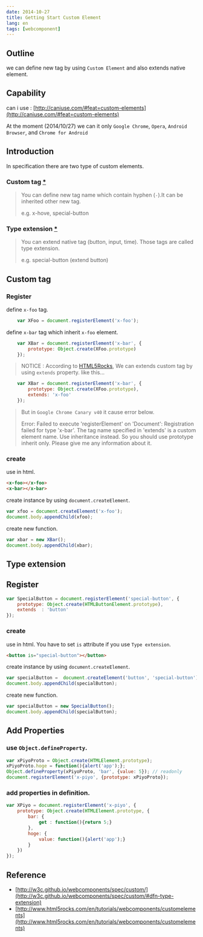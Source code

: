 ```yaml
---
date: 2014-10-27
title: Getting Start Custom Element
lang: en
tags: [webcomponent]
---
```


## Outline

we can define new tag by using `Custom Element` and also extends native element.

## Capability

can i use : [http://caniuse.com/#feat=custom-elements](http://caniuse.com/#feat=custom-elements)

At the moment (2014/10/27) we can it only `Google Chrome`, `Opera`, `Android Browser`, and `Chrome for Android`

## Introduction

In specification there are two type of custom elements.

### Custom tag [*](http://w3c.github.io/webcomponents/spec/custom/#dfn-custom-tag)

> You can define new tag name which contain hyphen (`-`).It can be inherited other new tag.
>
>	e.g. x-hove, special-button
	
### Type extension [*](http://w3c.github.io/webcomponents/spec/custom/#dfn-type-extension)


> You can extend native tag (button, input, time).
> Those tags are called type extension.
> 
> e.g. special-button (extend button)
	

## Custom tag

### Register

define `x-foo` tag.

```js
	var XFoo = document.registerElement('x-foo');
```
	 
define `x-bar` tag which inherit `x-foo` element.

```js
	var XBar = document.registerElement('x-bar', {
    	prototype: Object.create(XFoo.prototype)
  	});
```

> NOTICE :
> According to [HTML5Rocks](http://www.html5rocks.com/en/tutorials/webcomponents/customelements/#extendcustomeel), We can extends custom tag by using `extends` property. like this...

```js
	var XBar = document.registerElement('x-bar', {
    	prototype: Object.create(XFoo.prototype),
    	extends: 'x-foo'
  	});
```

> But in `Google Chrome Canary v40` it cause error below.
> 
> Error: Failed to execute 'registerElement' on 'Document': Registration failed for type 'x-bar'. The tag name specified in 'extends' is a custom element name. Use inheritance instead.
> So you should use prototype inherit only.
> Please give me any information about it.


### create

use in html.

```html
<x-foo></x-foo>
<x-bar></x-bar>
```

create instance by using `document.createElement`.

```js
var xfoo = document.createElement('x-foo');
document.body.appendChild(xfoo);
```

create new function.

```js
var xbar = new XBar();
document.body.appendChild(xbar);
```

## Type extension

## Register

```js
var SpecialButton = document.registerElement('special-button', {
	prototype: Object.create(HTMLButtonElement.prototype),
	extends  : 'button'
});
```


### create

use in html.
You have to set `is` attribute if you use `Type extension`.

```html
<button is="special-button"></button>
```
	
create instance by using `document.createElement`.

```js
var specialButton =  document.createElement('button', 'special-button');
document.body.appendChild(specialButton);
```
	
create new function.

```js
var specialButton = new SpecialButton();
document.body.appendChild(specialButton);
```
	

## Add Properties

### use `Object.defineProperty`.

```js
var xPiyoProto = Object.create(HTMLElement.prototype);
xPiyoProto.hoge = function(){alert('app');};
Object.defineProperty(xPiyoProto, 'bar', {value: 5}); // readonly
document.registerElement('x-piyo', {prototype: xPiyoProto});
```

### add properties in definition.

```js
var XPiyo = document.registerElement('x-piyo', {
	prototype: Object.create(HTMLElement.prototype, {
  		bar: {
    		get : function(){return 5;}
  		},
  		hoge: {
    		value: function(){alert('app');}
  		}
	})
});
```
  	
## Reference

* [http://w3c.github.io/webcomponents/spec/custom/](http://w3c.github.io/webcomponents/spec/custom/#dfn-type-extension)
* [http://www.html5rocks.com/en/tutorials/webcomponents/customelements](http://www.html5rocks.com/en/tutorials/webcomponents/customelements)
